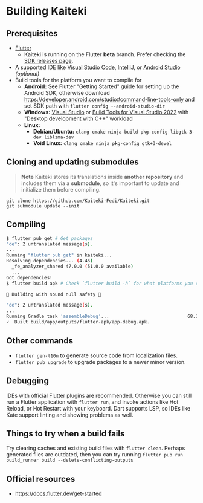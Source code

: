 # Building Kaiteki

## Prerequisites

- [Flutter](https://docs.flutter.dev/get-started/install)
  - Kaiteki is running on the Flutter **beta** branch. Prefer checking the [SDK releases page](https://docs.flutter.dev/development/tools/sdk/releases).
- A supported IDE like [Visual Studio Code](https://code.visualstudio.com/), [IntelliJ](https://www.jetbrains.com/idea/), or [Android Studio](https://developer.android.com/studio/) *(optional)*
- Build tools for the platform you want to compile for
  - **Android:** See Flutter "Getting Started" guide for setting up the Android SDK, otherwise download <https://developer.android.com/studio#command-line-tools-only> and set SDK path with `flutter config --android-studio-dir`
  - **Windows:** [Visual Studio](https://visualstudio.microsoft.com/downloads/) or [Build Tools for Visual Studio 2022](https://visualstudio.microsoft.com/downloads/#build-tools-for-visual-studio-2022) with "Desktop development with C++" workload
  - **Linux:**
    - **Debian/Ubuntu:** `clang cmake ninja-build pkg-config libgtk-3-dev liblzma-dev`
    - **Void Linux:** `clang cmake ninja pkg-config gtk+3-devel`

## Cloning and updating submodules

> **Note**
> Kaiteki stores its translations inside **another repository** and includes them via a **submodule**, so it's important to update and initialize them before compiling.

```
git clone https://github.com/Kaiteki-Fedi/Kaiteki.git
git submodule update --init
```

## Compiling

```sh
$ flutter pub get # Get packages
"de": 2 untranslated message(s).
...
Running "flutter pub get" in kaiteki...
Resolving dependencies... (4.4s)
  _fe_analyzer_shared 47.0.0 (51.0.0 available)
  ...
Got dependencies!
$ flutter build apk # Check `flutter build -h` for what platforms you can compile for

💪 Building with sound null safety 💪

"de": 2 untranslated message(s).
...
Running Gradle task 'assembleDebug'...                             68.2s
✓  Built build/app/outputs/flutter-apk/app-debug.apk.  
```

## Other commands

- `flutter gen-l10n` to generate source code from localization files.
- `flutter pub upgrade` to upgrade packages to a newer minor version.

## Debugging

IDEs with official Flutter plugins are recommended. Otherwise you can still run a Flutter application with `flutter run`, and invoke actions like Hot Reload, or Hot Restart with your keyboard. Dart supports LSP, so IDEs like Kate support linting and showing problems as well.

## Things to try when a build fails

Try clearing caches and existing build files with `flutter clean`. Perhaps generated files are outdated, then you can try running `flutter pub run build_runner build --delete-conflicting-outputs`

## Official resources

- <https://docs.flutter.dev/get-started>
